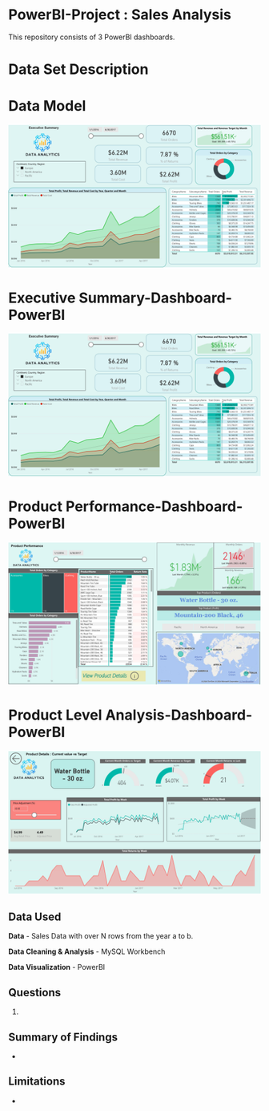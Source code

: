 # PowerBI-Project : Sales Analysis
This repository consists of 3 PowerBI dashboards.

# Data Set Description

# Data Model
![image](https://github.com/gaya3senanayake/PowerBI-Projects/blob/main/Executive%20Summary.jpg)

# Executive Summary-Dashboard-PowerBI

![image](https://github.com/gaya3senanayake/PowerBI-Projects/blob/main/Executive%20Summary.jpg)

# Product Performance-Dashboard-PowerBI

![image](https://github.com/gaya3senanayake/PowerBI-Projects/blob/main/Product%20Performance.jpg)

# Product Level Analysis-Dashboard-PowerBI

![image](https://github.com/gaya3senanayake/PowerBI-Projects/blob/main/Product%20Level%20Analysis.jpg)

## Data Used

**Data** - Sales Data with over N rows from the year a to b.

**Data Cleaning & Analysis** - MySQL Workbench

**Data Visualization** - PowerBI

## Questions

1. 
## Summary of Findings
 - 

## Limitations
-
